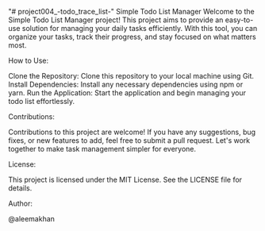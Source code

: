 "# project004_-todo_trace_list-" Simple Todo List Manager
Welcome to the Simple Todo List Manager project! This project aims to provide an easy-to-use solution for managing your daily tasks efficiently. With this tool, you can organize your tasks, track their progress, and stay focused on what matters most.


How to Use:


Clone the Repository: Clone this repository to your local machine using Git.
Install Dependencies: Install any necessary dependencies using npm or yarn.
Run the Application: Start the application and begin managing your todo list effortlessly.


Contributions:

Contributions to this project are welcome! If you have any suggestions, bug fixes, or new features to add, feel free to submit a pull request. Let's work together to make task management simpler for everyone.

License:

This project is licensed under the MIT License. See the LICENSE file for details.

Author:

@aleemakhan
